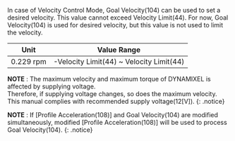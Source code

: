 In case of Velocity Control Mode, Goal Velocity(104) can be used to set a desired velocity. This value cannot exceed Velocity Limit(44). For now, Goal Velocity(104) is used for desired velocity, but this value is not used to limit the velocity.

|Unit|Value Range|
| :---: | :---: |
| 0.229 rpm | -Velocity Limit(44) ~ Velocity Limit(44) |

**NOTE** : The maximum velocity and maximum torque of DYNAMIXEL is affected by supplying voltage.  
Therefore, if supplying voltage changes, so does the maximum velocity. This manual complies with recommended supply voltage(12[V]).
{: .notice}

**NOTE** : If [Profile Acceleration(108)] and Goal Velocity(104) are modified simultaneously, modified [Profile Acceleration(108)] will be used to process Goal Velocity(104).
{: .notice}

